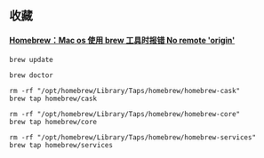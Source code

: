 ## 收藏

#### [Homebrew：Mac os 使用 brew 工具时报错 No remote 'origin'](https://blog.csdn.net/Jo_Francis/article/details/124746363)

```shell
brew update

brew doctor

rm -rf "/opt/homebrew/Library/Taps/homebrew/homebrew-cask"
brew tap homebrew/cask

rm -rf "/opt/homebrew/Library/Taps/homebrew/homebrew-core"
brew tap homebrew/core

rm -rf "/opt/homebrew/Library/Taps/homebrew/homebrew-services"
brew tap homebrew/services
```
